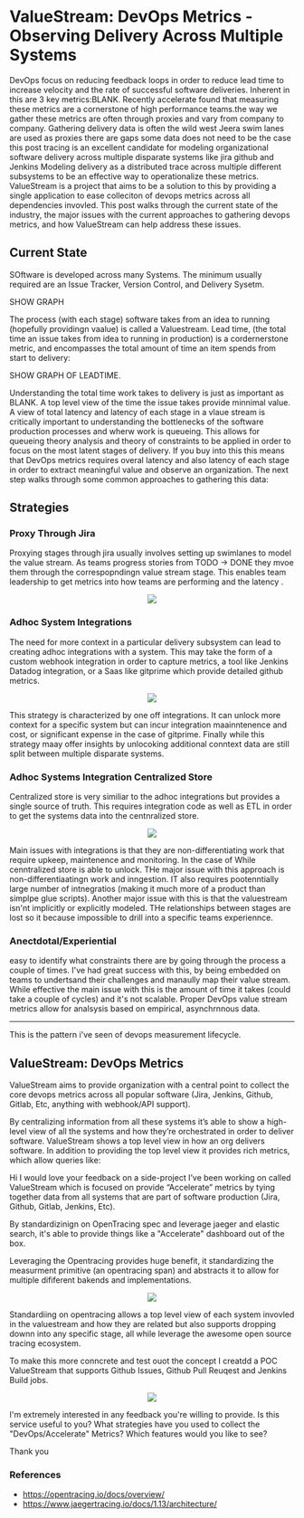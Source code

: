 # ValueStream: DevOps Metrics - Observing Delivery Across Multiple Systems

DevOps focus on reducing feedback loops in order to reduce lead time to increase velocity and the rate of successful software deliveries. Inherent in this are 3 key metrics:BLANK.  Recently accelerate found that measuring these metrics are a cornerstone of high performance teams.the way we gather these metrics are often through proxies and vary from company to company.  Gathering delivery data is often the wild west Jeera swim lanes are used as proxies there are gaps some data does not need to be the case this post tracing is an excellent candidate for modeling organizational software delivery across multiple disparate systems like jira github and Jenkins Modeling delivery as a distributed trace across multiple different subsystems to be an effective way to operationalize these metrics.  ValueStream is a project that aims to be a solution to this by providing a single application to ease colleciton of devops metrics across all dependencies invovled.  This post walks through the current state of the industry, the major issues with the current approaches to gathering devops metrics, and how ValueStream can help address these issues.


## Current State


SOftware is developed across many Systems. The minimum usually required are an Issue Tracker, Version Control, and Delivery Sysetm.  

SHOW GRAPH

The process (with each stage) software takes from an idea to running (hopefully providingn vaalue) is called a Valuestream.  Lead time, (the total time an issue takes from idea to running in production) is a cordernerstone metric, and encompasses the total amount of time an item spends from start to delivery:

SHOW GRAPH OF LEADTIME.


Understanding the total time work takes to delivery is just as important as BLANK.  A top level view of the time the issue takes provide minnimal value.  A view of total latency and latency of each stage in a vlaue stream is critically important to understanding the bottlenecks of the software production processes and wherw work is queueing.  This allows for queueing theory analysis and theory of constraints to be applied in order to focus on the most latent stages of delivery.  If you buy into this this means that DevOps metrics requires overal latency and also latency of each stage in order to extract meaningful value and observe an organization.  The next step walks through some common approaches to gathering this data:

## Strategies

### Proxy Through Jira
Proxying stages through jira usually involves setting up swimlanes to model the value stream.  As teams progress stories from TODO -> DONE they mvoe them through the correspopndingn value stream stage.  This enables team leadership to get metrics into how teams are performing and the latency .

<p align="center">
  <img src="static/jira_proxy.png">
</p>

### Adhoc System Integrations

The need for more context in a particular delivery subsystem can lead to creating adhoc integrations with a system.  This may take the form of a custom webhook integration in order to capture metrics, a tool like Jenkins Datadog integration, or a Saas like gitprime which provide detailed github metrics. 

<p align="center">
  <img src="static/adhoc_systems_integrations.png">
</p>

This strategy is characterized by one off integrations.  It can unlock more context for a specific system but can incur integration maainntenence and cost, or significant expense in the case of gitprime.  Finally while this strategy maay offer insights by unlocoking additional conntext data are still split between multiple disparate systems.

### Adhoc Systems Integration Centralized Store

Centralized store is very similiar to the adhoc integrations but provides a single source of truth.  This requires integration code as well as ETL in order to get the systems data into the centnralized store.

<p align="center">
  <img src="static/adhoc_datawarehouse.png">
</p>

Main issues with integrations is that they are non-differentiating work that require upkeep, maintenence and monitoring.  In the case of While cenntralized store is able to unlock.  THe major issue with this approach is non-differentiaatingn work and inngestion.  IT also requires pootenntially large number of intnegratios (making it much more of a product than simplpe glue scripts).  Another major issue with this is that the valuestream isn'nt implicitly or explicitly modeled. THe relationships between stages are lost so it because impossible to drill into a specific teams experiennce.


### Anectdotal/Experiential
easy to identify what constraints there are by going through the process a couple of times.  I've had great success with this, by being embedded on teams to undertsand their challenges and manaully map their value stream.  While effective the main issue with this is the amount of time it takes (could take a couple of cycles) and it's not scalable.  Proper DevOps value stream metrics allow for analsysis based on empirical, asynchrnnous data.

----
This is the pattern i've seen of devops measurement lifecycle. 

## ValueStream: DevOps Metrics

ValueStream aims to provide organization with a central point to collect the core devops metrics across all popular software (Jira, Jenkins, Github, Gitlab, Etc, anything with webhook/API support).

By centralizing information from all these systems it’s able to show a high-level view of all the systems and how they’re orchestrated in order to deliver software.  ValueStream shows a top level view in how an org delivers software.  In addition to providing the top level view it provides rich metrics, which allow queries like: 

Hi I would love your feedback on a side-project I’ve been working on called ValueStream which is focused on provide “Accelerate” metrics by tying together data from all systems that are part of software production (Jira, Github, Gitlab, Jenkins, Etc).

By standardizinign on OpenTracing spec and leverage jaeger and elastic search, it's able to provide things like a "Accelerate" dashboard out of the box.

Leveraging the Opentracing provides huge benefit, it standardizing the measurment primitive (an opentracing span) and abstracts it to allow for multiple dififerent bakends and implementations.

<p align="center">
  <img src="static/valuestream_arch.png">
</p>


Standardiing on opentracing allows a top level view of each system invovled in the valuestream and how they are related but also supports dropping downn into any specific stage, all while leverage the awesome open source tracing ecosystem.

To make this more conncrete and test ouot the concept I creatdd a POC ValueStream that supports Github Issues, Github Pull Reuqest and Jenkins Build jobs.  

<p align="center">
  <img src="static/poc_arch.png">
</p>



I'm extremely interested in any feedback you're willing to provide.  Is this service useful to you? What strategies have you used to collect the "DevOps/Accelerate" Metrics?  Which features would you like to see? 


Thank you


### References
- https://opentracing.io/docs/overview/
- https://www.jaegertracing.io/docs/1.13/architecture/

